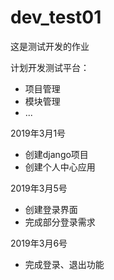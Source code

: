 # dev_test01
这是测试开发的作业

计划开发测试平台：
* 项目管理
* 模块管理
* ...

2019年3月1号
* 创建django项目
* 创建个人中心应用

2019年3月5号
* 创建登录界面
* 完成部分登录需求

2019年3月6号
* 完成登录、退出功能
